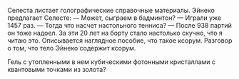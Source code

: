 Селеста листает голографические справочные материалы. Эйнеко предлагает Селесте:
— Может, сыграем в бадминтон?
— Играли уже 1457 раз.
— Тогда что насчет настольного тенниса?
— После 938 партий он тоже надоел. За эти 20 лет на борту стало настолько скучно, что я читаю это.
Описывается наглядное пособие, что такое ксорум. Разговор о том, что тело Эйнеко содержит ксорум. 

Гель с утопленными в нем кубическими фотонными кристаллами с квантовыми точками из золота?